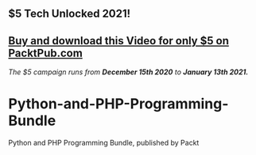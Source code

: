 ## $5 Tech Unlocked 2021!
[Buy and download this Video for only $5 on PacktPub.com](https://www.packtpub.com/product/python-and-php-programming-bundle-video/9781839215612)
-----
*The $5 campaign         runs from __December 15th 2020__ to __January 13th 2021.__*

# Python-and-PHP-Programming-Bundle
Python and PHP Programming Bundle, published by Packt
